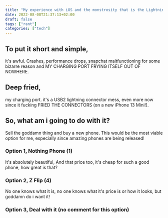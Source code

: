 ```yaml
---
title: "My experience with iOS and the monstrosity that is the Lightning connector."
date: 2022-08-08T21:37:13+02:00
draft: false
tags: ["rant"]
categories: ["tech"]
---
```

## To put it short and simple,
it's awful. Crashes, performance drops, snapchat maltfunctioning for some bizarre reason and MY CHARGING PORT FRYING ITSELF OUT OF NOWHERE. 
## Deep fried,
my charging port. it's a USB2 lightning connector mess, even more now since it fucking FRIED THE CONNECTORS (on a new iPhone 13 Mini!).
## So, what am i going to do with it?
Sell the goddamn thing and buy a new phone. This would be the most viable option for me, especially since amazing phones are being released!
### Option 1, Nothing Phone (1)
It's absolutely beautiful, And that price too, it's cheap for such a good phone, how great is that? 
### Option 2, Z Flip (4)
No one knows what it is, no one knows what it's price is or how it looks, but goddamn do i want it! 
### Option 3, Deal with it (no comment for this option)